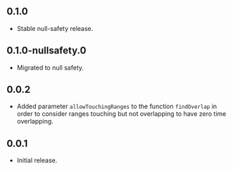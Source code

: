 ## 0.1.0
- Stable null-safety release.

## 0.1.0-nullsafety.0
- Migrated to null safety.

## 0.0.2
- Added parameter `allowTouchingRanges` to the function `findOverlap` in order to consider ranges touching but not overlapping to have zero time overlapping.

## 0.0.1
- Initial release.